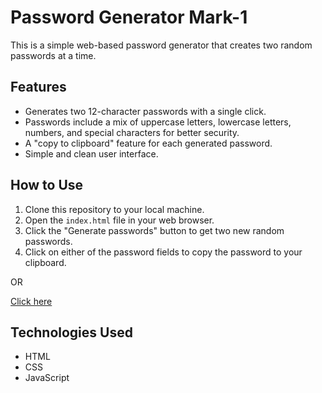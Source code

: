 # Password Generator Mark-1

This is a simple web-based password generator that creates two random passwords at a time.

## Features

*   Generates two 12-character passwords with a single click.
*   Passwords include a mix of uppercase letters, lowercase letters, numbers, and special characters for better security.
*   A "copy to clipboard" feature for each generated password.
*   Simple and clean user interface.

## How to Use

1.  Clone this repository to your local machine.
2.  Open the `index.html` file in your web browser.
3.  Click the "Generate passwords" button to get two new random passwords.
4.  Click on either of the password fields to copy the password to your clipboard.

OR

[Click here](https://adroitnightsun.github.io/PasswordGerneratorMark-1/)

## Technologies Used

*   HTML
*   CSS
*   JavaScript
